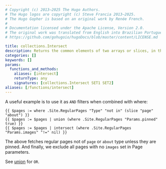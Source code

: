 ```yaml
---
# Copyright (c) 2013–2025 The Hugo Authors.
# The Hugo logos are copyright (c) Steve Francia 2013–2025.
# The Hugo Gopher is based on an original work by Renée French.
#
# Documentation licensed under the Apache License, Version 2.0.
# The original work was translated from English into Brazilian Portuguese.
# https://github.com/gohugoio/hugoDocs/blob/master/content/LICENSE.md

title: collections.Intersect
description: Returns the common elements of two arrays or slices, in the same order as the first array.
categories: []
keywords: []
params:
  functions_and_methods:
    aliases: [intersect]
    returnType: any
    signatures: [collections.Intersect SET1 SET2]
aliases: [/functions/intersect]
---
```


A useful example is to use it as `AND` filters when combined with where:

```go-html-template
{{ $pages := where .Site.RegularPages "Type" "not in" (slice "page" "about") }}
{{ $pages := $pages | union (where .Site.RegularPages "Params.pinned" true) }}
{{ $pages := $pages | intersect (where .Site.RegularPages "Params.images" "!=" nil) }}
```

The above fetches regular pages not of `page` or `about` type unless they are pinned. And finally, we exclude all pages with no `images` set in Page parameters.

See [union](/functions/collections/union) for `OR`.
